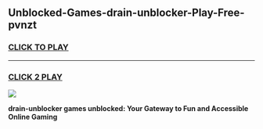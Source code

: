 
## Unblocked-Games-drain-unblocker-Play-Free-pvnzt
<h3>
<a href="https://premium76.site?title=drain-unblocker&ref=10A">CLICK TO PLAY</a></h3>
<hr>

<h3>
<a href="https://premium76.site?title=drain-unblocker&ref=10A">CLICK 2 PLAY</a>
  
</h3>

<a href="https://premium76.site?title=drain-unblocker&ref=10A"><img src="https://clearcache.store/games.png"></a>


**drain-unblocker games unblocked: Your Gateway to Fun and Accessible Online Gaming**
